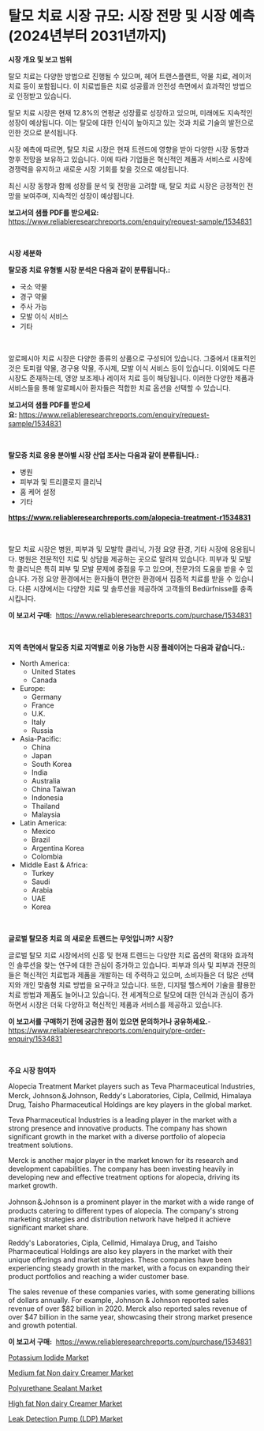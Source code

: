 <p><h1>탈모 치료 시장 규모: 시장 전망 및 시장 예측 (2024년부터 2031년까지)</h1></p><p><strong>시장 개요 및 보고 범위</strong></p>
<p><p>탈모 치료는 다양한 방법으로 진행될 수 있으며, 헤어 트랜스플랜트, 약물 치료, 레이저 치료 등이 포함됩니다. 이 치료법들은 치료 성공률과 안전성 측면에서 효과적인 방법으로 인정받고 있습니다. </p><p>탈모 치료 시장은 현재 12.8%의 연평균 성장률로 성장하고 있으며, 미래에도 지속적인 성장이 예상됩니다. 이는 탈모에 대한 인식이 높아지고 있는 것과 치료 기술의 발전으로 인한 것으로 분석됩니다. </p><p>시장 예측에 따르면, 탈모 치료 시장은 현재 트렌드에 영향을 받아 다양한 시장 동향과 향후 전망을 보유하고 있습니다. 이에 따라 기업들은 혁신적인 제품과 서비스로 시장에 경쟁력을 유지하고 새로운 시장 기회를 찾을 것으로 예상됩니다. </p><p>최신 시장 동향과 함께 성장률 분석 및 전망을 고려할 때, 탈모 치료 시장은 긍정적인 전망을 보여주며, 지속적인 성장이 예상됩니다.</p></p>
<p><strong>보고서의 샘플 PDF를 받으세요:</strong> <a href="https://www.reliableresearchreports.com/enquiry/request-sample/1534831">https://www.reliableresearchreports.com/enquiry/request-sample/1534831</a></p>
<p>&nbsp;</p>
<p><strong>시장 세분화</strong></p>
<p><strong>탈모증 치료 유형별 시장 분석은 다음과 같이 분류됩니다.:</strong></p>
<p><ul><li>국소 약물</li><li>경구 약물</li><li>주사 가능</li><li>모발 이식 서비스</li><li>기타</li></ul></p>
<p>&nbsp;</p>
<p><p>알로페시아 치료 시장은 다양한 종류의 상품으로 구성되어 있습니다. 그중에서 대표적인 것은 토피컬 약물, 경구용 약물, 주사제, 모발 이식 서비스 등이 있습니다. 이외에도 다른 시장도 존재하는데, 영양 보조제나 레이저 치료 등이 해당됩니다. 이러한 다양한 제품과 서비스들을 통해 알로페시아 환자들은 적합한 치료 옵션을 선택할 수 있습니다.</p></p>
<p><strong>보고서의 샘플 PDF를 받으세요:</strong>&nbsp;<a href="https://www.reliableresearchreports.com/enquiry/request-sample/1534831">https://www.reliableresearchreports.com/enquiry/request-sample/1534831</a></p>
<p>&nbsp;</p>
<p><strong> 탈모증 치료 응용 분야별 시장 산업 조사는 다음과 같이 분류됩니다.:</strong></p>
<p><ul><li>병원</li><li>피부과 및 트리콜로지 클리닉</li><li>홈 케어 설정</li><li>기타</li></ul></p>
<p><strong><a href="https://www.reliableresearchreports.com/alopecia-treatment-r1534831">https://www.reliableresearchreports.com/alopecia-treatment-r1534831</a></strong></p>
<p>&nbsp;</p>
<p><p>탈모 치료 시장은 병원, 피부과 및 모발학 클리닉, 가정 요양 환경, 기타 시장에 응용됩니다. 병원은 전문적인 치료 및 상담을 제공하는 곳으로 알려져 있습니다. 피부과 및 모발학 클리닉은 특히 피부 및 모발 문제에 중점을 두고 있으며, 전문가의 도움을 받을 수 있습니다. 가정 요양 환경에서는 환자들이 편안한 환경에서 집중적 치료를 받을 수 있습니다. 다른 시장에서는 다양한 치료 및 솔루션을 제공하여 고객들의 Bedürfnisse를 충족시킵니다.</p></p>
<p><strong>이 보고서 구매:</strong>&nbsp; <a href="https://www.reliableresearchreports.com/purchase/1534831">https://www.reliableresearchreports.com/purchase/1534831</a></p>
<p>&nbsp;</p>
<p><strong>지역 측면에서 탈모증 치료 지역별로 이용 가능한 시장 플레이어는 다음과 같습니다.:</strong></p>
<p><ul>
    <li>
        North America:
        <ul>
            <li>United States</li>
            <li>Canada</li>
        </ul>
    </li>
    <li>
        Europe:
        <ul>
            <li>Germany</li>
            <li>France</li>
            <li>U.K.</li>
            <li>Italy</li>
            <li>Russia</li>
        </ul>
    </li>
    <li>
        Asia-Pacific:
        <ul>
            <li>China</li>
            <li>Japan</li>
            <li>South Korea</li>
            <li>India</li>
            <li>Australia</li>
            <li>China Taiwan</li>
            <li>Indonesia</li>
            <li>Thailand</li>
            <li>Malaysia</li>
        </ul>
    </li>
    <li>
        Latin America:
        <ul>
            <li>Mexico</li>
            <li>Brazil</li>
            <li>Argentina Korea</li>
            <li>Colombia</li>
        </ul>
    </li>
    <li>
        Middle East & Africa:
        <ul>
            <li>Turkey</li>
            <li>Saudi</li>
            <li>Arabia</li>
            <li>UAE</li>
            <li>Korea</li>
        </ul>
    </li>
    </ul></p>
<p>&nbsp;</p>
<p><strong>글로벌 탈모증 치료 의 새로운 트렌드는 무엇입니까? 시장?</strong></p>
<p><p>글로벌 탈모 치료 시장에서의 신흥 및 현재 트렌드는 다양한 치료 옵션의 확대와 효과적인 솔루션을 찾는 연구에 대한 관심이 증가하고 있습니다. 피부과 의사 및 피부과 전문의들은 혁신적인 치료법과 제품을 개발하는 데 주력하고 있으며, 소비자들은 더 많은 선택지와 개인 맞춤형 치료 방법을 요구하고 있습니다. 또한, 디지털 헬스케어 기술을 활용한 치료 방법과 제품도 늘어나고 있습니다. 전 세계적으로 탈모에 대한 인식과 관심이 증가하면서 시장은 더욱 다양하고 혁신적인 제품과 서비스를 제공하고 있습니다.</p></p>
<p><strong>이 보고서를 구매하기 전에 궁금한 점이 있으면 문의하거나 공유하세요.</strong>- <a href="https://www.reliableresearchreports.com/enquiry/pre-order-enquiry/1534831">https://www.reliableresearchreports.com/enquiry/pre-order-enquiry/1534831</a></p>
<p>&nbsp;</p>
<p><strong>주요 시장 참여자</strong></p>
<p><p>Alopecia Treatment Market players such as Teva Pharmaceutical Industries, Merck, Johnson＆Johnson, Reddy's Laboratories, Cipla, Cellmid, Himalaya Drug, Taisho Pharmaceutical Holdings are key players in the global market. </p><p>Teva Pharmaceutical Industries is a leading player in the market with a strong presence and innovative products. The company has shown significant growth in the market with a diverse portfolio of alopecia treatment solutions.</p><p>Merck is another major player in the market known for its research and development capabilities. The company has been investing heavily in developing new and effective treatment options for alopecia, driving its market growth.</p><p>Johnson＆Johnson is a prominent player in the market with a wide range of products catering to different types of alopecia. The company's strong marketing strategies and distribution network have helped it achieve significant market share.</p><p>Reddy's Laboratories, Cipla, Cellmid, Himalaya Drug, and Taisho Pharmaceutical Holdings are also key players in the market with their unique offerings and market strategies. These companies have been experiencing steady growth in the market, with a focus on expanding their product portfolios and reaching a wider customer base.</p><p>The sales revenue of these companies varies, with some generating billions of dollars annually. For example, Johnson & Johnson reported sales revenue of over $82 billion in 2020. Merck also reported sales revenue of over $47 billion in the same year, showcasing their strong market presence and growth potential.</p></p>
<p><strong>이 보고서 구매:</strong>&nbsp;&nbsp;<a href="https://www.reliableresearchreports.com/purchase/1534831">https://www.reliableresearchreports.com/purchase/1534831</a></p>
<p><p><a href="https://meowing-lemming-dd3.notion.site/Potassium-Iodide-Market-with-the-goal-of-estimating-the-market-size-and-future-growth-potential-of-v-216f28e8a5694702b57402a10ba7d21d">Potassium Iodide Market</a></p><p><a href="https://github.com/luckyshygirl/Market-Research-Report-List-4/blob/main/medium-fat-non-dairy-creamer-market.md">Medium fat Non dairy Creamer Market</a></p><p><a href="https://issuu.com/reportprime-2/docs/polyurethane-sealant-market-size-2030.pptx">Polyurethane Sealant Market</a></p><p><a href="https://github.com/vimar16th/Market-Research-Report-List-4/blob/main/high-fat-non-dairy-creamer-market.md">High fat Non dairy Creamer Market</a></p><p><a href="https://www.linkedin.com/pulse/leak-detection-pump-ldp-market-size-furnishes-valuable-information-yk1xf?trackingId=RS1m7qMXBAgD51xEy2h8YA%3D%3D">Leak Detection Pump (LDP) Market</a></p></p>